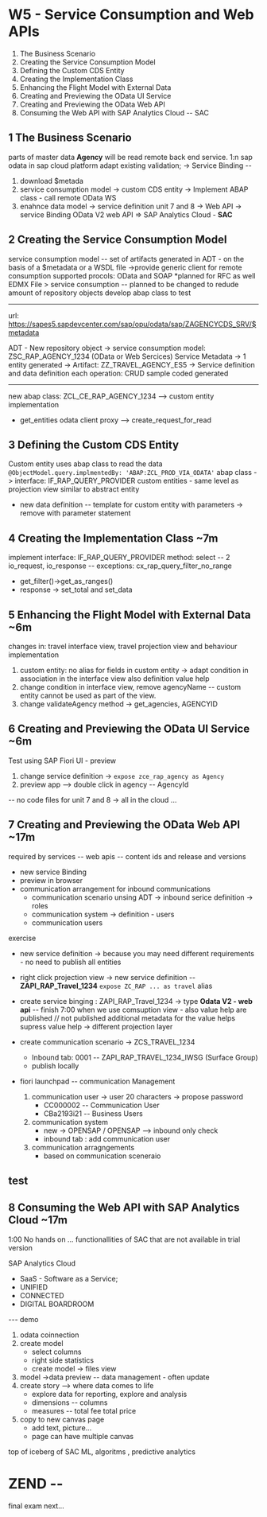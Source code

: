 # W5 - Service Consumption and Web APIs
1. The Business Scenario
2. Creating the Service Consumption Model
3. Defining the Custom CDS Entity
4. Creating the Implementation Class
5. Enhancing the Flight Model with External Data
6. Creating and Previewing the OData UI Service
7. Creating and Previewing the OData Web API
8. Consuming the Web API with SAP Analytics Cloud -- SAC


## 1 The Business Scenario
parts of master data **Agency** will be read remote back end service.  1:n 
sap odata in sap cloud platform 
adapt existing validation; -> Service Binding -- 
1. download $metada
2. service consumption model -> custom CDS entity -> Implement ABAP class - call remote OData WS
3. enahnce data model -> service definition
unit 7 and 8 -> Web API -> service Binding OData V2 web API => SAP Analytics Cloud - **SAC**

## 2 Creating the Service Consumption Model
service consumption model -- set of artifacts generated in ADT - on the basis of a $metadata or a WSDL file ->provide generic client for remote consumption 
supported procols: OData and SOAP *planned for RFC as well 
EDMX File > service consumption -- planned to be changed to redude amount of repository objects 
develop abap class to test 
**** 
url: https://sapes5.sapdevcenter.com/sap/opu/odata/sap/ZAGENCYCDS_SRV/$metadata

ADT - New repository object -> service consumption model: ZSC_RAP_AGENCY_1234 (OData or Web Sercices)
Service Metadata -> 1 entity generated -> Artifact: ZZ_TRAVEL_AGENCY_ES5 -> Service definition and data definition 
each operation: CRUD sample coded generated
*** 
new abap class: ZCL_CE_RAP_AGENCY_1234 --> custom entity implementation 
* get_entities 
odata client proxy --> create_request_for_read 

## 3 Defining the Custom CDS Entity
Custom entity uses abap class to read the data 
``` @ObjectModel.query.implmentedBy: 'ABAP:ZCL_PROD_VIA_ODATA' ``` 
abap class -> interface: IF_RAP_QUERY_PROVIDER 
custom entities - same level as projection view 
similar to abstract entity 
* new data definition -- template for custom entity with parameters -> remove with parameter statement 

## 4 Creating the Implementation Class ~7m
implement interface: IF_RAP_QUERY_PROVIDER
method: select -- 2 io_request, io_response -- exceptions: cx_rap_query_filter_no_range 
* get_filter()->get_as_ranges()
* response -> set_total and set_data

## 5 Enhancing the Flight Model with External Data ~6m
changes in: travel interface view, travel projection view and behaviour implementation

1. custom entity: no alias for fields in custom entity -> adapt condition in association in the interface view also definition value help
2. change condition in interface view, remove agencyName -- custom entity cannot be used as part of the view. 
3. change validateAgency method  -> get_agencies, AGENCYID 

## 6 Creating and Previewing the OData UI Service ~6m
Test using SAP Fiori UI - preview 
1. change service definition -> ``` expose zce_rap_agency as Agency ``` 
2. preview app  --> double click in agency -- AgencyId 

-- no code files for unit 7 and 8 -> all in the cloud ... 
## 7 Creating and Previewing the OData Web API ~17m
required by services -- 
web apis -- content ids and release and versions 

* new service Binding 
* preview in browser 
* communication arrangement for inbound communications 
    * communication scenario unsing ADT -> inbound serice definition -> roles 
    * communication system -> definition - users 
    * communication users 

exercise
* new service definition -> because you may need different requirements - no need to publish all entities 
* right click projection view -> new service definition -- **ZAPI_RAP_Travel_1234**  ``` expose ZC_RAP ... as travel ``` alias 
* create service binging : ZAPI_RAP_Travel_1234 -> type **Odata V2 - web api** 
-- finish 7:00 
when we use comsuption view - also value help are published // not published additional metadata for the value helps 
supress value help -> different projection layer 

* create communication scenario -> ZCS_TRAVEL_1234
    * Inbound tab: 0001 -- ZAPI_RAP_TRAVEL_1234_IWSG    (Surface Group)
    * publish locally 
* fiori launchpad -- communication Management 
    1. communication user -> user 20 characters -> propose password 
        * CC000002   -- Communication User 
        * CBa2193i21 -- Business Users 
    2. communication system 
        * new -> OPENSAP / OPENSAP --> inbound only check  
        * inbound tab : add communication user
    3. communication arragngements
        * based on communication sceneraio

**test** 
--- 

## 8 Consuming the Web API with SAP Analytics Cloud ~17m
1:00 
No hands on ... functionallities of SAC that are not available in trial version

SAP Analytics Cloud 
* SaaS - Software as a Service; 
* UNIFIED 
* CONNECTED 
* DIGITAL BOARDROOM

--- demo
1. odata coinnection
2. create model 
    * select columns 
    * right side statistics 
    * create model -> files view 
3. model ->data preview  -- data management - often update 
4. create story --> where data comes to life 
    * explore data for reporting, explore and analysis 
    * dimensions -- columns 
    * measures -- total fee total price 
5. copy to new canvas page 
    * add text, picture... 
    * page can have multiple canvas 

top of iceberg of SAC 
ML, algoritms , predictive analytics 


# ZEND -- 
final exam next... 